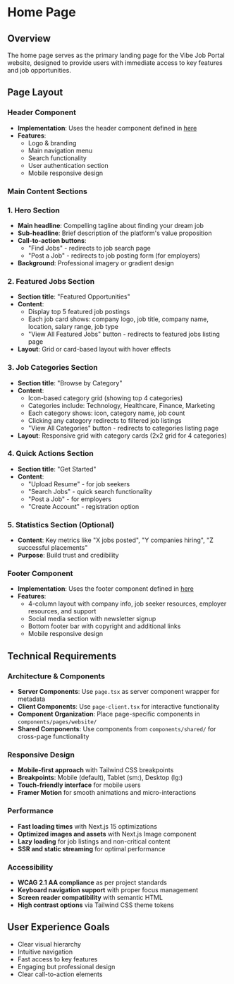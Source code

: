 # Home Page

## Overview
The home page serves as the primary landing page for the Vibe Job Portal website, designed to provide users with immediate access to key features and job opportunities.

## Page Layout

### Header Component
- **Implementation**: Uses the header component defined in [here](../components/header.md)
- **Features**: 
  - Logo & branding
  - Main navigation menu
  - Search functionality
  - User authentication section
  - Mobile responsive design

### Main Content Sections

### 1. Hero Section
- **Main headline**: Compelling tagline about finding your dream job
- **Sub-headline**: Brief description of the platform's value proposition
- **Call-to-action buttons**:
  - "Find Jobs" - redirects to job search page
  - "Post a Job" - redirects to job posting form (for employers)
- **Background**: Professional imagery or gradient design

### 2. Featured Jobs Section
- **Section title**: "Featured Opportunities"
- **Content**: 
  - Display top 5 featured job postings
  - Each job card shows: company logo, job title, company name, location, salary range, job type
  - "View All Featured Jobs" button - redirects to featured jobs listing page
- **Layout**: Grid or card-based layout with hover effects

### 3. Job Categories Section
- **Section title**: "Browse by Category"
- **Content**:
  - Icon-based category grid (showing top 4 categories)
  - Categories include: Technology, Healthcare, Finance, Marketing
  - Each category shows: icon, category name, job count
  - Clicking any category redirects to filtered job listings
  - "View All Categories" button - redirects to categories listing page
- **Layout**: Responsive grid with category cards (2x2 grid for 4 categories)

### 4. Quick Actions Section
- **Section title**: "Get Started"
- **Content**:
  - "Upload Resume" - for job seekers
  - "Search Jobs" - quick search functionality
  - "Post a Job" - for employers
  - "Create Account" - registration option

### 5. Statistics Section (Optional)
- **Content**: Key metrics like "X jobs posted", "Y companies hiring", "Z successful placements"
- **Purpose**: Build trust and credibility

### Footer Component
- **Implementation**: Uses the footer component defined in [here](../components/footer.md)
- **Features**:
  - 4-column layout with company info, job seeker resources, employer resources, and support
  - Social media section with newsletter signup
  - Bottom footer bar with copyright and additional links
  - Mobile responsive design

## Technical Requirements

### Architecture & Components
- **Server Components**: Use `page.tsx` as server component wrapper for metadata
- **Client Components**: Use `page-client.tsx` for interactive functionality
- **Component Organization**: Place page-specific components in `components/pages/website/`
- **Shared Components**: Use components from `components/shared/` for cross-page functionality

### Responsive Design
- **Mobile-first approach** with Tailwind CSS breakpoints
- **Breakpoints**: Mobile (default), Tablet (sm:), Desktop (lg:)
- **Touch-friendly interface** for mobile users
- **Framer Motion** for smooth animations and micro-interactions

### Performance
- **Fast loading times** with Next.js 15 optimizations
- **Optimized images and assets** with Next.js Image component
- **Lazy loading** for job listings and non-critical content
- **SSR and static streaming** for optimal performance

### Accessibility
- **WCAG 2.1 AA compliance** as per project standards
- **Keyboard navigation support** with proper focus management
- **Screen reader compatibility** with semantic HTML
- **High contrast options** via Tailwind CSS theme tokens

## User Experience Goals
- Clear visual hierarchy
- Intuitive navigation
- Fast access to key features
- Engaging but professional design
- Clear call-to-action elements
